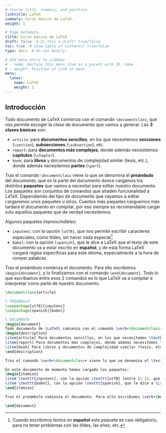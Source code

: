 ```yaml
---
# Course title, summary, and position.
linktitle: LaTeX
summary: Curso básico de LaTeX.
weight: 1

# Page metadata.
title: Curso básico de LaTeX
draft: false  # Is this a draft? true/false
toc: true  # Show table of contents? true/false
type: docs  # Do not modify.

# Add menu entry to sidebar.
# - name: Declare this menu item as a parent with ID `name`.
# - weight: Position of link in menu.
menu:
  latex:
    name: LaTeX
    weight: 1
---
```


## Introducción

Todo documento de LaTeX comienza con el comando `\documentclass`, que nos permite escoger la _clase_ de documento que vamos a generar. Las **3 clases básicas** son:

* `article`: para **documentos sencillos**, en los que necesitemos **secciones** (`\section`), **subsecciones** (`\subsection`), etc.
* `report`: para **documentos más complejos**, donde además necesitemos **capítulos** (`\chapter`).
* `book`: para **libros** y documentos de complejidad similar (tesis, etc.), donde además necesitemos **partes** (`\part`).

Tras el comando `\documentclass` viene lo que se denomina el **preámbulo** del documento, que es la parte del documento donce cargamos los distintos **paquetes** que vamos a necesitar para editar nuestro documento. Los paquetes son conjuntos de comandos que añaden funcionalidad a LaTeX. Dependiendo del tipo de documento que vayamos a editar cargaremos unos paquetes u otros. Cuantos más paquetes carguemos más tardará el documento en compilar, por eso siempre es recomendable cargar solo aquellos paquetes que de verdad necesitemos.

Algunos paquetes _imprescindibles_:

- `inputenc`: con la opción `[utf8]`, que nos permite escribir caracteres especiales, como tildes, sin hacer nada especial[^1].
- `babel`: con la opción `[spanish]`, que le dice a LaTeX que el texto de este documento va a estar escrito en **español**, y de esta forma LaTeX cargará reglas específicas para este idioma, especialmente a la hora de romper palabras.

Tras el preámbulo comienza el documento. Para ello escribimos `\begin{document}`, y lo finalizamos con el comando `\end{document}`. Todo lo que escribamos entre esos 2 comandos es lo que LaTeX va a compilar e interpretar como parte de nuestro documento.

[^1]: Cuando escribimos textos en **español** este paquete es casi obligatorio, para no tener problemas con las tildes, las eñes, etc.

```tex
\documentclass{article}

% PREÁMBULO
\usepackage[utf8]{inputenc}
\usepackage[spanish]{babel}

% DOCUMENTO
\begin{document}
Todo documento de \LaTeX\ comienza con el comando \verb+\documentclass+, que nos permite escoger la \textit{clase} de documento que vamos a generar. Las \textbf{3 clases básicas} son:
\begin{description}
\item[article] Para documentos sencillos, en los que necesitemos \textbf{secciones} (\verb+\section+), \textbf{subsecciones} (\verb+\subsection+), etc.
\item[report] Para documentos más complejos, donde además necesitemos \textbf{capítulos} (\verb+\chapter+).
\item[book] Para libros y documentos de complejidad similar (tesis, etc.), donde además necesitemos \textbf{partes} (\verb+\part+).
\end{description}

Tras el comando \verb+\documentclass+ viene lo que se denomina el \textbf{preámbulo} del documento, que es la parte del documento donce cargamos los distintos \textbf{paquetes} que vamos a necesitar para editar nuestro documento. Los paquetes son conjuntos de comandos que añaden funcionalidad a \LaTeX. Dependiendo del tipo de documento que vayamos a editar cargaremos unos paquetes u otros. Cuantos más paquetes carguemos más tardará el documento en compilar, por eso siempre es recomendable cargar solo aquellos paquetes que de verdad necesitemos.

En este documento de momento hemos cargado los paquetes:
\begin{itemize}
\item \texttt{inputenc}, con la opción \texttt{utf8} (entre [\ ]), que nos permite escribir caracteres especiales, como tildes, sin hacer nada especial\footnote{Cuando escribimos textos en español este paquete es casi obligatorio, para no tener problemas con las tildes, las eñes, etc.}.
\item \texttt{babel}, con la opción \texttt{spanish}, que le dice a \LaTeX\ que el texto de este documento va a estar escrito en español, y de esta forma \LaTeX\ cargará reglas específicas para este idioma, especialmente a la hora de romper palabras.
\end{itemize}

Tras el preámbulo comienza el documento. Para ello escribimos \verb+\begin{document}+, y lo finalizamos con el comando \verb+\end{document}+. Todo lo que escribamos entre esos 2 comandos es lo que \LaTeX\ va a compilar e interpretar como parte de nuestro documento.

\end{document}
```